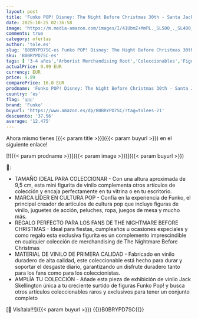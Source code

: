 ```yaml
---
layout: post
title: 'Funko POP! Disney: The Night Before Christmas 30th - Santa Jack Skellington - The Nightmare Before Christmas - Figuras Miniaturas Coleccionables Para Exhibición - Idea De Regalo - Mercancía Oficial'
date: 2025-10-25 02:36:58
image: 'https://m.media-amazon.com/images/I/41UbmZ+MmPL._SL500_._SL400_.jpg'
comments: true
category: ofertas
author: 'tole.es'
slug: 'B0BRYPD7SC-es Funko POP! Disney: The Night Before Christmas 30th - Santa...'
sku: 'B0BRYPD7SC-es'
tags: [ '3-4 años','Arborist Merchandising Root','Coleccionables','Figuras de muñecos chibi','Juguetes','Juguetes y juegos','Merchandising y estatuas y bustos','Self Service','Special Features Stores','Top brands in Toys','b6d17eda-2c26-45ed-a098-453a9f96e839_0','b6d17eda-2c26-45ed-a098-453a9f96e839_1801','b6d17eda-2c26-45ed-a098-453a9f96e839_6301','christmas','funko','🇪🇸', ]
actualPrice: 9.99 EUR
currency: EUR
price: 9.99
comparePrice: 16.0 EUR
prodname: 'Funko POP! Disney: The Night Before Christmas 30th - Santa Jack Skellington - The Nightmare Before Christmas - Figuras Miniaturas Coleccionables Para Exhibición - Idea De Regalo - Mercancía Oficial'
country: 'es'
flag: '🇪🇸'
brand: 'Funko'
buyurl: 'https://www.amazon.es/dp/B0BRYPD7SC/?tag=tolees-21'
descuento: '37.56'
average: '12.475'
---
```


Ahora mismo tienes [{{< param title >}}]({{< param buyurl >}}) en el siguiente enlace!

[![{{< param prodname >}}]({{< param image >}})]({{< param buyurl >}})

🔎:

- TAMAÑO IDEAL PARA COLECCIONAR - Con una altura aproximada de 9,5 cm, esta mini figurita de vinilo complementa otros artículos de colección y encaja perfectamente en tu vitrina o en tu escritorio.
- MARCA LÍDER EN CULTURA POP - Confía en la experiencia de Funko, el principal creador de artículos de cultura pop que incluye figuras de vinilo, juguetes de acción, peluches, ropa, juegos de mesa y mucho más.
- REGALO PERFECTO PARA LOS FANS DE THE NIGHTMARE BEFORE CHRISTMAS - Ideal para fiestas, cumpleaños u ocasiones especiales y como regalo esta exclusiva figurita es un complemento imprescindible en cualquier colección de merchandising de The Nightmare Before Christmas
- MATERIAL DE VINILO DE PRIMERA CALIDAD - Fabricado en vinilo duradero de alta calidad, este coleccionable está hecho para durar y soportar el desgaste diario, garantizando un disfrute duradero tanto para los fans como para los coleccionistas.
- AMPLÍA TU COLECCIÓN - Añade esta pieza de exhibición de vinilo Jack Skellington única a tu creciente surtido de figuras Funko Pop! y busca otros artículos coleccionables raros y exclusivos para tener un conjunto completo

[🛒 Visítala!!!]({{< param buyurl >}})
{{<world>}}B0BRYPD7SC{{</world>}}
